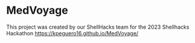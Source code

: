 # MedVoyage
This project was created by our ShellHacks team for the 2023 Shellhacks Hackathon
https://kpeguero16.github.io/MedVoyage/
